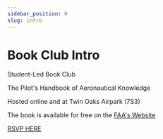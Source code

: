 ```yaml
---
sidebar_position: 0
slug: intro
---
```


# Book Club Intro

Student-Led Book Club

The Pilot's Handbook of Aeronautical Knowledge

Hosted online and at Twin Oaks Airpark (7S3)

The book is available for free on the [FAA's Website](https://www.faa.gov/regulations_policies/handbooks_manuals/aviation/phak)

[RSVP HERE](../../bookClub#rsvp)